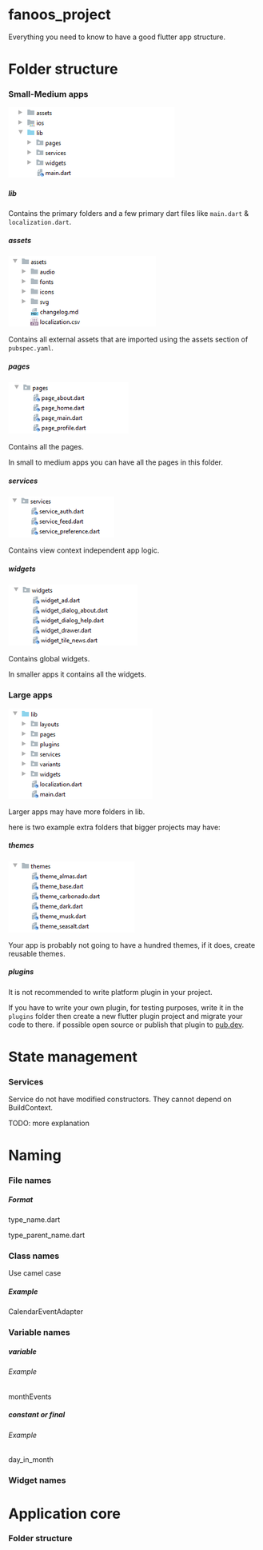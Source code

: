 # fanoos_project

Everything you need to know to have a good flutter app structure.

# Folder structure

### Small-Medium apps

![folder structure](assets/small_folder_struct.PNG)

##### lib
Contains the primary folders and a few primary dart files like `main.dart` & `localization.dart`.

##### assets
![assets folder](assets/assets.PNG)

Contains all external assets that are imported using the assets section of `pubspec.yaml`.

##### pages
![pages simple](assets/pages_simple.PNG)

Contains all the pages.

In small to medium apps you can have all the pages in this folder. 

##### services
![pages simple](assets/services.PNG)

Contains view context independent app logic.

##### widgets
![pages simple](assets/widgets.PNG)

Contains global widgets.
 
In smaller apps it contains all the widgets.
    
### Large apps
![bigger apps](assets/bigger_apps.PNG)

Larger apps may have more folders in lib.

here is two example extra folders that bigger projects may have: 

##### themes
![themes](assets/themes.PNG)

Your app is probably not going to have a hundred themes, if it does, create reusable themes.

##### plugins
It is not recommended to write platform plugin in your project. 

If you have to write your own plugin, for testing purposes, write it in the `plugins` folder
then create a new flutter plugin project and migrate your code to there. if possible open source or
 publish that plugin to [pub.dev](pub.dev).  

# State management

### Services
Service do not have modified constructors.
They cannot depend on BuildContext.

TODO: more explanation

# Naming

### File names

##### Format
type_name.dart

type_parent_name.dart

### Class names
Use camel case
##### Example
CalendarEventAdapter

### Variable names
##### variable
###### Example
monthEvents
##### constant or final 
###### Example
day_in_month
### Widget names

# Application core

### Folder structure






